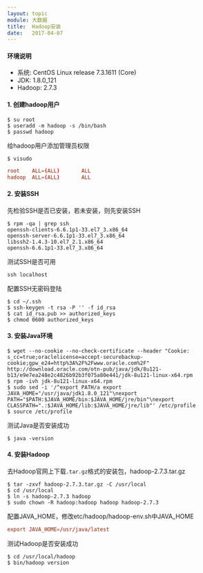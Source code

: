 ```yaml
---
layout: topic
module: 大数据
title:  Hadoop安装
date:   2017-04-07
---
```


#### 环境说明

* 系统: CentOS Linux release 7.3.1611 (Core) 
* JDK: 1.8.0_121
* Hadoop: 2.7.3

#### 1. 创建hadoop用户

```linux
$ su root
$ useradd -m hadoop -s /bin/bash
$ passwd hadoop
```

给hadoop用户添加管理员权限

```linux
$ visudo
```

```conf
root    ALL=(ALL)       ALL
hadoop  ALL=(ALL)       ALL
```

#### 2. 安装SSH

先检验SSH是否已安装，若未安装，则先安装SSH

```linux
$ rpm -qa | grep ssh
openssh-clients-6.6.1p1-33.el7_3.x86_64
openssh-server-6.6.1p1-33.el7_3.x86_64
libssh2-1.4.3-10.el7_2.1.x86_64
openssh-6.6.1p1-33.el7_3.x86_64
```

测试SSH是否可用

```linux
ssh localhost
```

配置SSH无密码登陆

```linux
$ cd ~/.ssh
$ ssh-keygen -t rsa -P '' -f id_rsa
$ cat id_rsa.pub >> authorized_keys
$ chmod 0600 authorized_keys
```

#### 3. 安装Java环境

```linux
$ wget --no-cookie --no-check-certificate --header "Cookie: s_cc=true;oraclelicense=accept-securebackup-cookie;gpw_e24=http%3A%2F%2Fwww.oracle.com%2F" http://download.oracle.com/otn-pub/java/jdk/8u121-b13/e9e7ea248e2c4826b92b3f075a80e441/jdk-8u121-linux-x64.rpm
$ rpm -ivh jdk-8u121-linux-x64.rpm
$ sudo sed -i '/^export PATH/a export JAVA_HOME="/usr/java/jdk1.8.0_121"\nexport PATH="$PATH:$JAVA_HOME/bin:$JAVA_HOME/jre/bin"\nexport CLASSPATH=".:$JAVA_HOME/lib:$JAVA_HOME/jre/lib"' /etc/profile
$ source /etc/profile
```

测试Java是否安装成功

```linux
$ java -version
```

#### 4. 安装Hadoop

去Hadoop官网上下载`.tar.gz`格式的安装包，hadoop-2.7.3.tar.gz

```linux
$ tar -zxvf hadoop-2.7.3.tar.gz -C /usr/local
$ cd /usr/local
$ ln -s hadoop-2.7.3 hadoop
$ sudo chown -R hadoop:hadoop hadoop hadoop-2.7.3
```

配置JAVA_HOME，修改etc/hadoop/hadoop-env.sh中JAVA_HOME

```conf
export JAVA_HOME=/usr/java/latest
```

测试Hadoop是否安装成功

```linux
$ cd /usr/local/hadoop
$ bin/hadoop version
```
